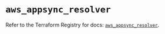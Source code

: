 # `aws_appsync_resolver`

Refer to the Terraform Registry for docs: [`aws_appsync_resolver`](https://registry.terraform.io/providers/hashicorp/aws/5.57.0/docs/resources/appsync_resolver).
